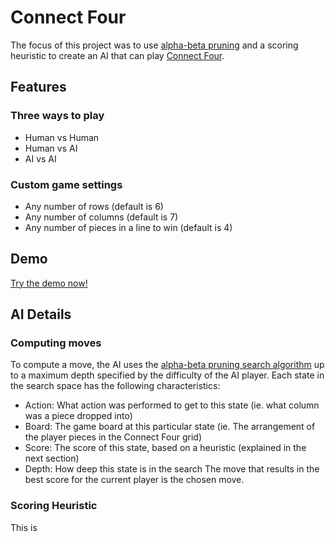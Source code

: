 # Connect Four
The focus of this project was to use [alpha-beta pruning](https://en.wikipedia.org/wiki/Alpha%E2%80%93beta_pruning) and a scoring heuristic to create an AI that can play [Connect Four](https://en.wikipedia.org/wiki/Connect_Four).


## Features
### Three ways to play
- Human vs Human
- Human vs AI
- AI vs AI

### Custom game settings
- Any number of rows (default is 6)
- Any number of columns (default is 7)
- Any number of pieces in a line to win (default is 4)


## Demo
[Try the demo now!](http://nicolasenslen.com/projects/demos/connect-four/)


## AI Details
### Computing moves
To compute a move, the AI uses the [alpha-beta pruning search algorithm](https://en.wikipedia.org/wiki/Alpha%E2%80%93beta_pruning) up to a maximum depth specified by the difficulty of the AI player. Each state in the search space has the following characteristics:
- Action: What action was performed to get to this state (ie. what column was a piece dropped into)
- Board: The game board at this particular state (ie. The arrangement of the player pieces in the Connect Four grid)
- Score: The score of this state, based on a heuristic (explained in the next section)
- Depth: How deep this state is in the search
The move that results in the best score for the current player is the chosen move.

### Scoring Heuristic
This is
